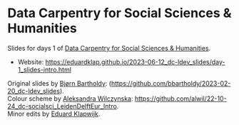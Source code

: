 # Data Carpentry for Social Sciences & Humanities

Slides for days 1 of [Data Carpentry for Social Sciences & Humanities](https://leidenuniversitylibrary.github.io/2023-06-12-ldev-leiden/).

-   Website: <https://eduardklap.github.io/2023-06-12_dc-ldev_slides/day-1_slides-intro.html>


Original slides by [Bjørn Bartholdy](https://github.com/bbartholdy/): (<https://github.com/bbartholdy/2023-02-20_dc-ldev_slides>).\
Colour scheme by [Aleksandra Wilczynska](https://github.com/alwil/): <https://github.com/alwil/22-10-24_dc-socialsci_LeidenDelftEur_Intro>.\
Minor edits by [Eduard Klapwijk](%3Chttps://github.com/eduardklap/).
